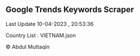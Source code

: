 

## Google Trends Keywords Scraper 
 
Last Update 10-04-2023 , 20:53:36

Country List :
VIETNAM.json



© Abdul Muttaqin 
